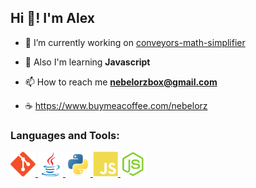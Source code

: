 <h2 align="left">Hi 👋! I'm Alex</h2>

- 🔭 I’m currently working on [conveyors-math-simplifier](https://github.com/nebelorz/conveyors-math-simplifier)

- 🌱 Also I'm learning **Javascript**

- 📫 How to reach me **nebelorzbox@gmail.com**

- ☕ https://www.buymeacoffee.com/nebelorz


<h3 align="left">Languages and Tools:</h3> <!-- Using icons from (https://github.com/devicons/devicon/tree/master/icons) -->
<p align="left">
  <!-- Git -->
  <a href="https://git-scm.com/" target="_blank" rel="noreferrer">
  <img src="https://raw.githubusercontent.com/devicons/devicon/master/icons/git/git-plain.svg" alt="git" width="40" height="40"/>
  </a>
  
  <!-- Java -->
  <a href="https://www.java.com" target="_blank" rel="noreferrer">
    <img src="https://raw.githubusercontent.com/devicons/devicon/master/icons/java/java-original.svg" alt="java" width="40" height="40"/>
  </a>
  
  <!-- Python -->
  <a href="https://www.python.org" target="_blank" rel="noreferrer">
    <img src="https://raw.githubusercontent.com/devicons/devicon/master/icons/python/python-original.svg" alt="python" width="40" height="40"/>
  </a>
  
  <!-- Javascript -->
  <a href="https://www.ecma-international.org/" target="_blank" rel="noreferrer">
    <img src="https://raw.githubusercontent.com/devicons/devicon/master/icons/javascript/javascript-plain.svg" alt="javascript" width="40" height="40"/>
  </a>
  
  <!-- NODE.JS -->
  <a href="https://nodejs.org/es/" target="_blank" rel="noreferrer">
    <img src="https://raw.githubusercontent.com/devicons/devicon/master/icons/nodejs/nodejs-plain.svg" alt="node.js" width="40" height="40"/>
  </a>
</p>
